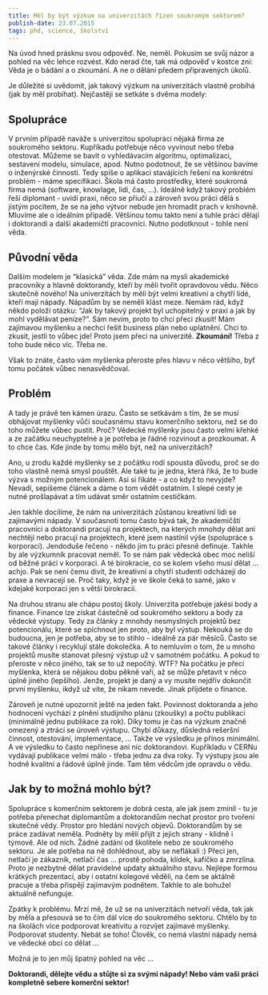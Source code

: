 ```yaml
---
title: Měl by být výzkum na univerzitách řízen soukromým sektorem?
publish-date: 23.07.2015
tags: phd, science, školství
---
```

Na úvod hned prásknu svou odpověď. Ne, neměl. Pokusím se svůj názor a pohled na věc lehce rozvést. Kdo nerad čte, tak má odpověď v kostce zní: Věda je o bádání a o zkoumání. A ne o dělání předem připravených úkolů.

Je důležité si uvědomit, jak takový výzkum na univerzitách vlastně probíhá (jak by měl probíhat). Nejčastěji se setkáte s dvěma modely:

## Spolupráce

V prvním případě naváže s univerzitou spolupráci nějaká firma ze soukromého sektoru. Kupříkadu potřebuje něco vyvinout nebo třeba otestovat. Můžeme se bavit o vyhledávacím algoritmu, optimalizaci, sestavení modelu, simulace, apod. Nutno podotnout, že se většinou bavíme o inženýrské činnosti. Tedy spíše o aplikaci stavájících řešení na konkrétní problém - máme specifikaci. Škola má často prostředky, které soukromá firma nemá (software, knowlage, lidi, čas, ...). Ideálně když takový problém řeší diplomant - uvidí praxi, něco se přiučí a zároveň svou práci dělá s jistým pocitem, že se na jeho výtvor nebude jen hromadit prach v knihovně. Mluvíme ale o ideálním případě. Většinou tomu takto není a tuhle práci dělají i doktorandi a další akademičtí pracovníci. Nutno podotknout - tohle není věda.

## Původní věda

Dalším modelem je “klasická” věda. Zde mám na mysli akademické pracovníky a hlavně doktorandy, kteří by měli tvořit opravdovou vědu. Něco skutečně nového! Na univerzitách by měli být velmi kreativní a chytří lidé, kteří mají nápady. Nápadům by se neměli klást meze. Nemám rád, když někdo položí otázku: “Jak by takový projekt byl uchopitelný v praxi a jak by mohl vydělávat peníze?”. Sám nevím, proto to chci přeci zkusit! Mám zajímavou myšlenku a nechci řešit business plán nebo uplatnění. Chci to zkusit, jestli to vůbec jde! Proto jsem přeci na univerzitě. **Zkoumání!** Třeba z toho bude něco víc. Třeba ne.

Však to znáte, často vám myšlenka přeroste přes hlavu v něco většího, byť tomu počátek vůbec nenasvědčoval.

## Problém

A tady je právě ten kámen úrazu. Často se setkávám s tím, že se musí obhájovat myšlenky vůči současnému stavu komerčního sektoru, než se do toho můžete vůbec pustit. Proč? Vědecké myšlenky jsou často velmi křehké a ze začátku neuchyptelné a je potřeba je řádně rozvinout a prozkoumat. A to chce čas. Kde jinde by tomu mělo být, než na univerzitách?

Ano, u zrodu každé myšlenky se z počátku rodí spousta důvodu, proč se do toho vlastně nemá smysl pouštět. Ale také tu je jedna, která říká, že to bude výzva s možným potencionálem. Asi si říkáte - a co když to nevyjde? Nevadí, sepíšeme článek a dáme o tom vědět ostatním. I slepé cesty je nutné prošlapávat a tím udávat směr ostatním cestičkám.

Jen takhle docílíme, že nám na univerzitách zůstanou kreativní lidi se zajímavými nápady. V současnoti tomu často bývá tak, že akademičští pracovníci a doktorandi pracují na projektech, na kterých mnohdy dělat ani nechtějí nebo pracují na projektech, které jsem nastínil výše (spolupráce s korporací). Jendoduše řečeno - někdo jim tu práci přesně definuje. Takhle by ale výzkumník pracovat neměl. To se nám pak vědecká obec moc neliší od běžné práci v korporaci. A té birokracie, co se kolem všeho musí dělat … achjo. Pak se není čemu divit, že kreativní a chytří studenti odcházejí do praxe a nevracejí se. Proč taky, když je ve škole čeká to samé, jako v kdejaké korporaci jen s větší birokracií.

Na druhou stranu ale chápu postoj školy. Univerzita potřebuje jakési body a finance. Finance lze získat částečně od soukromého sektoru a body za vědecké výstupy. Tedy za články z mnohdy nesmyslných projektů bez potencionálu, které se spíchnout jen proto, aby byl výstup. Nekouká se do budoucna, jen je potřeba, aby se to stihlo - ideálně za pár měsíců. Často se takové články i recyklují stále dokolečka. A to nemluvím o tom, že u mnoho projektů musíte stanovat přesný výstup už v samotném počátku. A pokud to přeroste v něco jiného, tak se to už nepočítý. WTF? Na počátku je přeci myšlenka, která se nějakou dobu pěkně vaří, až se může přetavit v něco úplně jiného (lepšího). Jenže, projekt je daný a vy musíte nejdřív dokončit první myšlenku, ikdyž už víte, že nikam nevede. Jinak příjdete o finance.

Zároveň je nutné upozornit ještě na jeden fakt. Povinnost doktoranda a jeho hodnocení vychází z plnění studijního plánu (zkoušky) a počtu publikací (minimálně jednu publikace za rok). Díky tomu je čas na výzkum značně omezený a ztrácí se úroveň výstupu. Chybí důkazy, důsledná rešeršní činnost, otestování, implementace, … Takže ve výsledku je přínos minimální. A ve výsledku to často nepřinese ani nic doktorandovi. Kupříkladu v CERNu vydávají publikace velmi málo - třeba jednu za dva roky. Ty výstupy jsou ale hodně kvalitní a řádově úplně jinde. Tam těm vědcům jde opravdu o vědu.

## Jak by to možná mohlo být?

Spolupráce s komerčním sektorem je dobrá cesta, ale jak jsem zmínil - tu je potřeba přenechat diplomantům a doktorandům nechat prostor pro tvoření skutečné vědy. Prostor pro hledání nových objevů. Doktorandům by se práce zadávat neměla. Podněty by měli přijít z jejich strany - klidně i týmově. Ale od nich. Žádné zadání od školitele nebo ze soukromého sektoru. Je ale potřeba na ně dohlédnout, aby se neflákali :) Přeci jen, netlačí je zákazník, netlačí čas … prostě pohoda, klídek, kafíčko a zmrzlina. Proto je nezbytné dělat pravidelné updaty aktuálního stavu. Nejlépe formou krátkých prezentací, aby i ostatní kolegové věděli, na čem se aktálně pracuje a třeba přispějí zajímavým podnětem. Takhle to ale bohužel aktuálně nefunguje.

Zpátky k problému. Mrzí mě, že už se na univerzitách netvoří věda, tak jak by měla a přesouvá se to čím dál více do soukromého sektoru. Chtělo by to na školách více podporovat kreativitu a rozvíjet zajímavé myšlenky. Podporovat studenty. Nebát se toho! Člověk, co nemá vlastní nápady nemá ve vědecké obci co dělat …

Možná je to jen můj špatný pohled na věc …

**Doktorandi, dělejte vědu a stůjte si za svými nápady! Nebo vám vaši práci kompletně sebere komerční sektor!**
